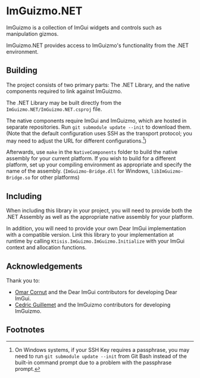 # ImGuizmo.NET

ImGuizmo is a collection of ImGui widgets and controls such as manipulation gizmos.

ImGuizmo.NET provides access to ImGuizmo's functionality from the .NET environment.

## Building

The project consists of two primary parts: The .NET Library, and the native components required to link against ImGuizmo.

The .NET Library may be built directly from the `ImGuizmo.NET/ImGuizmo.NET.csproj` file.

The native components require ImGui and ImGuizmo, which are hosted in separate repositories.
Run `git submodule update --init` to download them. (Note that the default configuration uses SSH as the transport protocol; you may need to adjust the URL for different configurations.[^1])

Afterwards, use `make` in the `NativeComponents` folder to build the native assembly for your current platform.
If you wish to build for a different platform, set up your compiling environment as appropriate and specify the name of the assembly. (`ImGuizmo-Bridge.dll` for Windows, `libImGuizmo-Bridge.so` for other platforms)

## Including

When including this library in your project, you will need to provide both the .NET Assembly as well as the appropriate native assembly for your platform.

In addition, you will need to provide your own Dear ImGui implementation with a compatible version.
Link this library to your implementation at runtime by calling `Ktisis.ImGuizmo.ImGuizmo.Initialize` with your ImGui context and allocation functions. 

## Acknowledgements

Thank you to:
- [Omar Cornut](https://github.com/ocornut) and the Dear ImGui contributors for developing Dear ImGui.
- [Cedric Guillemet](https://github.com/CedricGuillemet) and the ImGuizmo contributors for developing ImGuizmo.


## Footnotes

[^1]: On Windows systems, if your SSH Key requires a passphrase, you may need to run `git submodule update --init` from Git Bash instead of the built-in command prompt due to a problem with the passphrase prompt.
